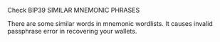 
Check BIP39 SIMILAR MNEMONIC PHRASES

There are some similar words in mnemonic wordlists.
It causes invalid passphrase error in recovering your wallets.


